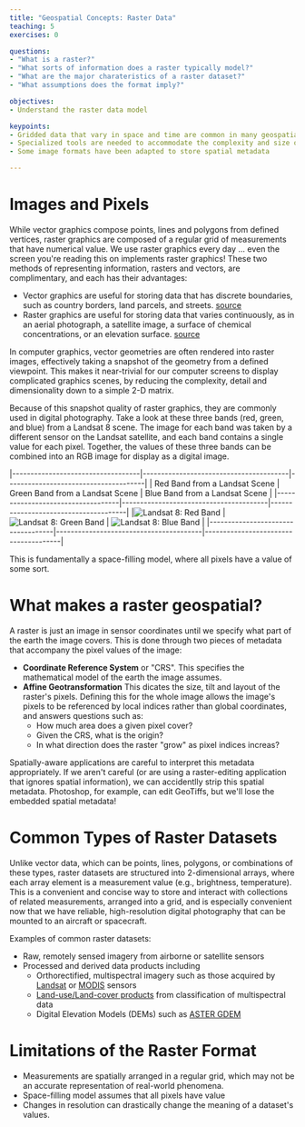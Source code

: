 ```yaml
---
title: "Geospatial Concepts: Raster Data"
teaching: 5
exercises: 0

questions:
- "What is a raster?"
- "What sorts of information does a raster typically model?"
- "What are the major charateristics of a raster dataset?"
- "What assumptions does the format imply?"

objectives:
- Understand the raster data model

keypoints:
- Gridded data that vary in space and time are common in many geospatial applcations
- Specialized tools are needed to accommodate the complexity and size of many raster datasets
- Some image formats have been adapted to store spatial metadata

---
```


# Images and Pixels

While vector graphics compose points, lines and polygons from defined vertices,
raster graphics are composed of a regular grid of measurements that have
numerical value.  We use raster graphics every day ... even the screen you're
reading this on implements raster graphics!  These two methods of representing
information, rasters and vectors, are complimentary, and each has their
advantages:

* Vector graphics are useful for storing data that has discrete boundaries,
  such as country borders, land parcels, and streets. [source](http://support.esri.com/en/other-resources/gis-dictionary/term/vector%20data%20model) 
* Raster graphics are useful for storing data that varies continuously, as in
  an aerial photograph, a satellite image, a surface of chemical
  concentrations, or an elevation surface. [source](http://support.esri.com/en/other-resources/gis-dictionary/term/raster%20data%20model)

In computer graphics, vector geometries are often rendered into raster images,
effectively taking a snapshot of the geometry from a defined
viewpoint.  This makes it near-trivial for our computer screens to display
complicated graphics scenes, by reducing the complexity, detail and
dimensionality down to a simple 2-D matrix.

Because of this snapshot quality of raster graphics, they are commonly used in
digital photography.  Take a look at these
three bands (red, green, and blue) from a Landsat 8 scene.  The image for each
band was taken by a different sensor on the Landsat satellite, and each band
contains a single value for each pixel.  Together, the values of these three
bands can be combined into an RGB image for display as a digital image.

|-----------------------------------|----------------------------------------|--------------------------------------|
| Red Band from a Landsat Scene     | Green Band from a Landsat Scene        | Blue Band from a Landsat Scene       |
|-----------------------------------|----------------------------------------|--------------------------------------|
|![Landsat 8: Red Band](L8_red.png) | ![Landsat 8: Green Band](L8_green.png) | ![Landsat 8: Blue Band](L8_blue.png) |
|-----------------------------------|----------------------------------------|--------------------------------------|

This is fundamentally a space-filling model, where all pixels have a value of some sort.

# What makes a raster geospatial?

A raster is just an image in sensor coordinates until we specify what part of the earth the
image covers.  This is done through two pieces of metadata that accompany the
pixel values of the image:

* **Coordinate Reference System** or "CRS". This specifies the mathematical
  model of the earth the image assumes.
* **Affine Geotransformation** This dicates the size, tilt and layout of the
  raster's pixels.  Defining this for the whole image allows the image's pixels
  to be referenced by local indices rather than global coordinates, and answers
  questions such as:
    * How much area does a given pixel cover?
    * Given the CRS, what is the origin?
    * In what direction does the raster "grow" as pixel indices increas?

Spatially-aware applications are careful to interpret this metadata
appropriately.  If we aren't careful (or are using a raster-editing application
that ignores spatial information), we can accidentlly strip this spatial
metadata.  Photoshop, for example, can edit GeoTiffs, but we'll lose the embedded
spatial metadata!

# Common Types of Raster Datasets

Unlike vector data, which can be points, lines, polygons, or combinations of
these types, raster datasets are structured into 2-dimensional arrays, where
each array element is a measurement value (e.g., brightness, temperature).  This is a convenient and concise way to
store and interact with collections of related measurements, arranged into a
grid, and is especially convenient now that we have reliable, high-resolution
digital photography that can be mounted to an aircraft or spacecraft.

Examples of common raster datasets:

* Raw, remotely sensed imagery from airborne or satellite sensors
* Processed and derived data products including
    * Orthorectified, multispectral imagery such as those acquired by [Landsat](https://landsat.usgs.gov) or [MODIS](https://modis.gsfc.nasa.gov) sensors
    * [Land-use/Land-cover products](https://www.mrlc.gov/nlcd2011.php) from classification of multispectral data
    * Digital Elevation Models (DEMs) such as [ASTER GDEM](https://asterweb.jpl.nasa.gov/gdem.asp)

# Limitations of the Raster Format
* Measurements are spatially arranged in a regular grid, which may not be an
  accurate representation of real-world phenomena.
* Space-filling model assumes that all pixels have value
* Changes in resolution can drastically change the meaning of a dataset's
  values.

